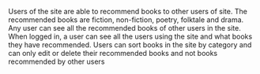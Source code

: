 Users of the site are able to recommend books to other users of site. The recommended books are fiction, non-fiction, poetry, folktale and drama. Any user can see all the recommended books of other users in the site. When logged in, a user can see all the users using the site and what books they have recommended.
Users can sort books in the site by category and can only edit or delete their recommended books and not books recommended by other users
